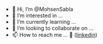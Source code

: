 - 👋 Hi, I’m @MohsenSabla
- 👀 I’m interested in ...
- 🌱 I’m currently learning ...
- 💞️ I’m looking to collaborate on ...
- 📫 How to reach me ...
 👔 ([linkedin](https://www.linkedin.com/in/mohsen-sabla))
<!---
MohsenSabla/MohsenSabla is a ✨ special ✨ repository because its `README.md` (this file) appears on your GitHub profile.
You can click the Preview link to take a look at your changes.
--->
